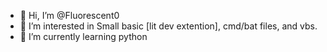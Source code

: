 - 👋 Hi, I’m @Fluorescent0
- 👀 I’m interested in Small basic [lit dev extention], cmd/bat files, and vbs.
- 🌱 I’m currently learning python
